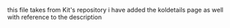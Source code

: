 this file takes from Kit's repository 
i have added the koldetails page as well with reference to the description
